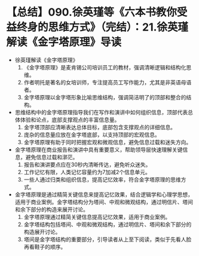 # 【总结】090.徐英瑾等《六本书教你受益终身的思维方式》（完结）：21.徐英瑾解读《金字塔原理》导读

-   徐英瑾解读《金字塔原理》
    1.  《金字塔原理》是麦肯锡公司培训员工的教材，强调清晰逻辑和结构化思维。
    2.  作者明托是著名的女培训师，专注提高员工写作能力，尤其是非英语母语者。
    3.  金字塔原理以金字塔形象比喻思维结构，强调简洁明了的顶部和整合的结构。
-   思维结构中的金字塔原理指导我们在写作和演讲中如何组织信息，顶部代表总体体验和论点，底部支撑观点的丰富信息量。
    1.  金字塔顶部应清晰表达总体目标，底部包含支撑观点的详细信息。
    2.  庞杂的信息量应放在金字塔底部，以支持顶部的宏观信息。
    3.  金字塔原理有助于同时把握宏观和微观信息，避免信息过载和迷失方向。
-   金字塔原理在商业报告和演讲中具有重要意义，帮助领导层快速理解关键信息，避免信息过载和漷茫。
    1.  报告和演讲要点应在30秒内清晰传达，避免听众迷失。
    2.  工作记忆有限，人类记忆容量约为7加减2个信息单元。
    3.  一些人通过归类和组织信息，提高记忆效率，符合金字塔原理的思维方式。
-   金字塔原理是通过精简关键信息来提高记忆效果，结合逻辑学和心理学思想，适用于商业案例。金字塔结构分为塔间、中观和微观结构，通过明信片、塔间和余下部分的构造来展开讨论。
    1.  金字塔原理通过精简关键信息提高记忆效果，适用于商业案例。
    2.  金字塔结构包括塔间、中观和微观结构，通过明信片、塔间和余下部分的构造展开讨论。
    3.  塔间是金字塔结构的重要部分，引导读者从上至下阅读，类似于先看人脸再看鞋子的顺序。